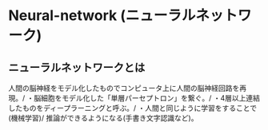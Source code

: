# Neural-network (ニューラルネットワーク)
## ニューラルネットワークとは
人間の脳神経をモデル化したものでコンピュータ上に人間の脳神経回路を再現。/
・脳細胞をモデル化した「単層パーセプトロン」を繋ぐ。/
・4層以上連結したものをディープラーニングと呼ぶ。/
・人間と同じように学習をすることで(機械学習)/
推論ができるようになる(手書き文字認識など)。
